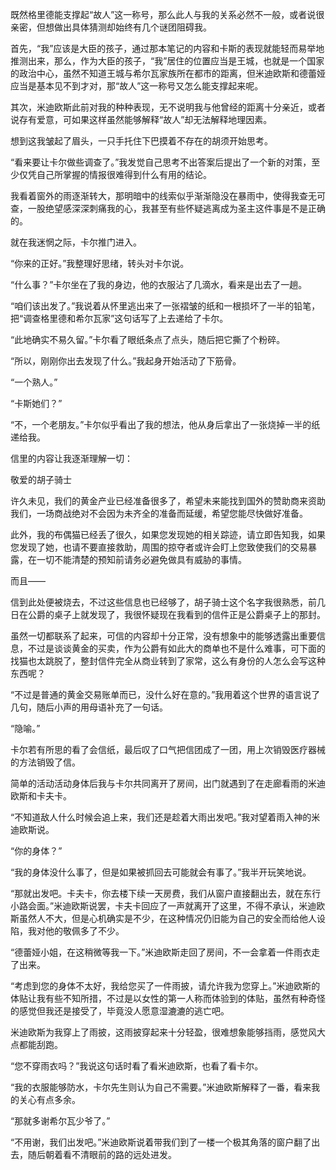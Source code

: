 既然格里德能支撑起“故人”这一称号，那么此人与我的关系必然不一般，或者说很亲密，但想做出具体猜测却始终有几个谜团阻碍我。

首先，“我”应该是大臣的孩子，通过那本笔记的内容和卡斯的表现就能轻而易举地推测出来，那么，作为大臣的孩子，“我”居住的位置应当是王城，也就是一个国家的政治中心，虽然不知道王城与希尔瓦家族所在都市的距离，但米迪欧斯和德蕾娅应当是基本见不到才对，那“故人”这一称号又怎么能支撑起来呢。

其次，米迪欧斯此前对我的种种表现，无不说明我与他曾经的距离十分亲近，或者说存有爱意，可如果这样虽然能够解释“故人”却无法解释地理因素。

想到这我皱起了眉头，一只手托住下巴摸着不存在的胡须开始思考。

“看来要让卡尔做些调查了。”我发觉自己思考不出答案后提出了一个新的对策，至少仅凭自己所掌握的情报很难得到什么有用的结论。

我看着窗外的雨逐渐转大，那明暗中的线索似乎渐渐隐没在暴雨中，使得我查无可查，一股绝望感深深刺痛我的心，我甚至有些怀疑逃离成为圣主这件事是不是正确的。

就在我迷惘之际，卡尔推门进入。

“你来的正好。”我整理好思绪，转头对卡尔说。

“什么事？”卡尔坐在了我的身边，他的衣服沾了几滴水，看来是出去了一趟。

“咱们该出发了。”我说着从怀里逃出来了一张褶皱的纸和一根损坏了一半的铅笔，把“调查格里德和希尔瓦家”这句话写了上去递给了卡尔。

“此地确实不易久留。”卡尔看了眼纸条点了点头，随后把它撕了个粉碎。

“所以，刚刚你出去发现了什么。”我起身开始活动了下筋骨。

“一个熟人。”

“卡斯她们？”

“不，一个老朋友。”卡尔似乎看出了我的想法，他从身后拿出了一张烧掉一半的纸递给我。

信里的内容让我逐渐理解一切：

敬爱的胡子骑士

许久未见，我们的黄金产业已经准备很多了，希望未来能找到国外的赞助商来资助我们，一场商战绝对不会因为未齐全的准备而延缓，希望您能尽快做好准备。

此外，我的布偶猫已经丢了很久，如果您发现她的相关踪迹，请立即告知我，如果您发现了她，也请不要直接救助，周围的掠夺者或许会盯上您致使我们的交易暴露，在一切不能清楚的预知前请务必避免做具有威胁的事情。

而且——

信到此处便被烧去，不过这些信息也已经够了，胡子骑士这个名字我很熟悉，前几日在公爵的桌子上就发现了，我很怀疑现在我看到的信件正是公爵桌子上的那封。

虽然一切都联系了起来，可信的内容却十分正常，没有想象中的能够透露出重要信息，不过是谈谈黄金的买卖，作为公爵有如此大的商单也不是什么难事，可下面的找猫也太跳脱了，整封信件完全从商业转到了家常，这么有身份的人怎么会写这种东西呢？

“不过是普通的黄金交易账单而已，没什么好在意的。”我用着这个世界的语言说了几句，随后小声的用母语补充了一句话。

“隐喻。”

卡尔若有所思的看了会信纸，最后叹了口气把信团成了一团，用上次销毁医疗器械的方法销毁了信。

简单的活动活动身体后我与卡尔共同离开了房间，出门就遇到了在走廊看雨的米迪欧斯和卡夫卡。

“不知道敌人什么时候会追上来，我们还是趁着大雨出发吧。”我对望着雨入神的米迪欧斯说。

“你的身体？”

“我的身体没什么事了，但是如果被抓回去可能就会有事了。”我半开玩笑地说。

“那就出发吧。卡夫卡，你去楼下续一天房费，我们从窗户直接翻出去，就在东行小路会面。”米迪欧斯说罢，卡夫卡回应了一声就离开了这里，不得不承认，米迪欧斯虽然人不大，但是心机确实是不少，在这种情况仍旧能为自己的安全而给他人设陷，我对他的敬佩多了不少。

“德蕾娅小姐，在这稍微等我一下。”米迪欧斯走回了房间，不一会拿着一件雨衣走了出来。

“考虑到您的身体不太好，我给您买了一件雨披，请允许我为您穿上。”米迪欧斯的体贴让我有些不知所措，不过是以女性的第一人称而体验到的体贴，虽然有种奇怪的感觉但我还是接受了，毕竟没人愿意湿漉漉的逃亡吧。

米迪欧斯为我穿上了雨披，这雨披穿起来十分轻盈，很难想象能够挡雨，感觉风大点都能刮跑。

“您不穿雨衣吗？”我说这句话时看了看米迪欧斯，也看了看卡尔。

“我的衣服能够防水，卡尔先生则认为自己不需要。”米迪欧斯解释了一番，看来我的关心有点多余。

“那就多谢希尔瓦少爷了。”

“不用谢，我们出发吧。”米迪欧斯说着带我们到了一楼一个极其角落的窗户翻了出去，随后朝着看不清眼前的路的远处进发。



